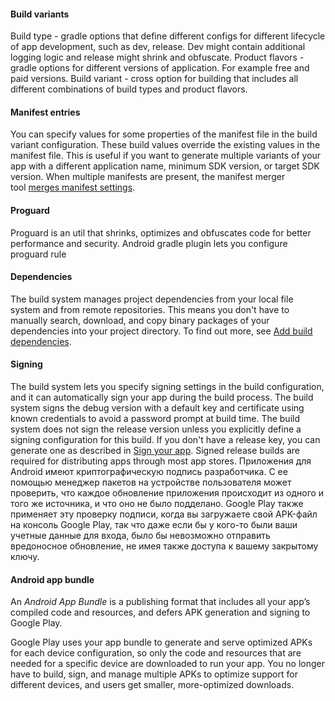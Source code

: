 #### Build variants
Build type - gradle options that define different configs for different lifecycle of app development, such as dev, release. Dev might contain additional logging logic and release might shrink and obfuscate.
Product flavors - gradle options for different versions of application. For example free and paid versions.
Build variant - cross option for building that includes all different combinations of build types and product flavors.

#### Manifest entries

You can specify values for some properties of the manifest file in the build variant configuration. These build values override the existing values in the manifest file. This is useful if you want to generate multiple variants of your app with a different application name, minimum SDK version, or target SDK version. When multiple manifests are present, the manifest merger tool [merges manifest settings](https://developer.android.com/studio/build/manage-manifests#merge-manifests).

#### Proguard
Proguard is an util that shrinks, optimizes and obfuscates code for better performance and security. Android gradle plugin lets you configure proguard rule

#### Dependencies

The build system manages project dependencies from your local file system and from remote repositories. This means you don't have to manually search, download, and copy binary packages of your dependencies into your project directory. To find out more, see [Add build dependencies](https://developer.android.com/studio/build/dependencies).

#### Signing

The build system lets you specify signing settings in the build configuration, and it can automatically sign your app during the build process. The build system signs the debug version with a default key and certificate using known credentials to avoid a password prompt at build time. The build system does not sign the release version unless you explicitly define a signing configuration for this build. If you don't have a release key, you can generate one as described in [Sign your app](https://developer.android.com/studio/publish/app-signing). Signed release builds are required for distributing apps through most app stores.
Приложения для Android имеют криптографическую подпись разработчика. С ее помощью менеджер пакетов на устройстве пользователя может проверить, что каждое обновление приложения происходит из одного и того же источника, и что оно не было подделано. Google Play также применяет эту проверку подписи, когда вы загружаете свой APK-файл на консоль Google Play, так что даже если бы у кого-то были ваши учетные данные для входа, было бы невозможно отправить вредоносное обновление, не имея также доступа к вашему закрытому ключу.

#### Android app bundle 
An _Android App Bundle_ is a publishing format that includes all your app’s compiled code and resources, and defers APK generation and signing to Google Play.

Google Play uses your app bundle to generate and serve optimized APKs for each device configuration, so only the code and resources that are needed for a specific device are downloaded to run your app. You no longer have to build, sign, and manage multiple APKs to optimize support for different devices, and users get smaller, more-optimized downloads.